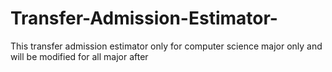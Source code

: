 # Transfer-Admission-Estimator-
This transfer admission estimator only for computer science major only and will be modified for all major after
